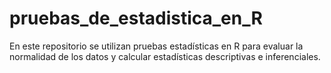 # pruebas_de_estadistica_en_R
En este repositorio se utilizan pruebas estadísticas en R para evaluar la normalidad de los datos y calcular estadísticas descriptivas e inferenciales.
